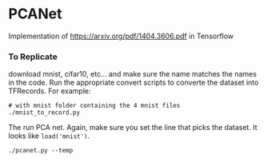 # PCANet
Implementation of https://arxiv.org/pdf/1404.3606.pdf in Tensorflow

### To Replicate
download mnist, cifar10, etc... and make sure the name matches the names in the code. Run the appropriate convert scripts to converte the dataset into TFRecords. For example:

```
# with mnist folder containing the 4 mnist files
./mnist_to_record.py
```

The run PCA net. Again, make sure you set the line that picks the dataset. It looks like `load('mnist')`.

    ./pcanet.py --temp
